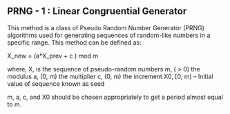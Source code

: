 ## PRNG - 1 : Linear Congruential Generator 

This method is a class of Pseudo Random Number Generator (PRNG) algorithms used for generating sequences of random-like numbers in a specific range. This method can be defined as: 

X_new = (a*X_prev + c ) mod m

where, X, is the sequence of pseudo-random numbers
m, ( > 0) the modulus
a, (0, m) the multiplier
c, (0, m) the increment
X0,  [0, m) – Initial value of sequence known as seed

m, a, c, and X0 should be chosen appropriately to get a period almost equal to m.  
